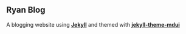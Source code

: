 ## Ryan Blog

A blogging website using [**Jekyll**](https://github.com/jekyll/jekyll) and themed with [**jekyll-theme-mdui**](https://github.com/KeJunMao/jekyll-theme-mdui)
